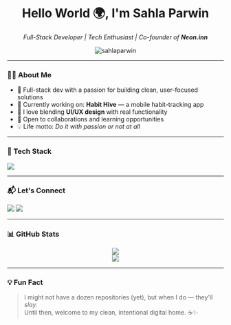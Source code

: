 
<h1 align="center">Hello World 🌍, I'm Sahla Parwin</h1>
<p align="center">
  <i>Full-Stack Developer | Tech Enthusiast | Co-founder of <b>Neon.inn</b></i>
</p>

<p align="center">
  <img src="https://komarev.com/ghpvc/?username=sahlaparwin&label=Profile%20Views&color=0e75b6&style=flat" alt="sahlaparwin" />
</p>

---

### 👩‍💻 About Me

- 🔧 Full-stack dev with a passion for building clean, user-focused solutions  
- 🎯 Currently working on: **Habit Hive** — a mobile habit-tracking app  
- 🎨 I love blending **UI/UX design** with real functionality  
- 💬 Open to collaborations and learning opportunities  
- 💡 Life motto: *Do it with passion or not at all*

---

### 🧰 Tech Stack

<p>
  <img src="https://skillicons.dev/icons?i=python,flutter,firebase,html,css,js,figma,canva,github" />
</p>

---

### 📬 Let's Connect

<p>
  <a href="mailto:sahlaparwin7@gmail.com"><img src="https://img.shields.io/badge/Gmail-sahlaparwin7@gmail.com-D14836?style=flat&logo=gmail&logoColor=white"/></a>
  <a href="https://linkedin.com/in/sahla-parwin"><img src="https://img.shields.io/badge/LinkedIn-sahla--parwin-blue?style=flat&logo=linkedin&logoColor=white"/></a>
</p>

---

### 📊 GitHub Stats

<p align="center">
  <img src="https://github-readme-stats.vercel.app/api?username=sahlaparwin&show_icons=true&theme=tokyonight" />
  <br />
  <img src="https://github-readme-streak-stats.herokuapp.com/?user=sahlaparwin&theme=tokyonight" />
</p>

---

### 💡 Fun Fact

> I might not have a dozen repositories (yet), but when I do — they'll *slay*.  
> Until then, welcome to my clean, intentional digital home. ☕✨

